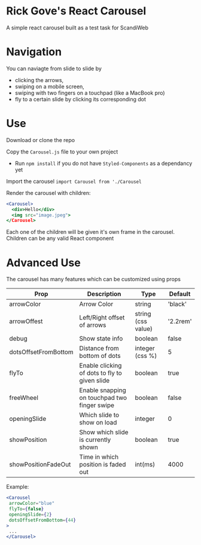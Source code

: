 # Rick Gove's React Carousel
 A simple react carousel built as a test task for ScandiWeb
 
# Navigation
 You can naviagte from slide to slide by 
 - clicking the arrows,
 - swiping on a mobile screen,
 - swiping with two fingers on a touchpad (like a MacBook pro)
 - fly to a certain slide by clicking its corresponding dot

# Use
 Download or clone the repo
 
 Copy the `Carousel.js` file to your own project
 
 * Run `npm install` if you do not have `Styled-Components` as a dependancy yet
 
 Import the carousel
 `import Carousel from './Carousel`
 
 Render the carousel with children:
 
 ```jsx
 <Carousel>
   <div>Hello</div>
   <img src="image.jpeg">
 </Carousel>
 ```
 Each one of the children will be given it's own frame in the carousel. 
 Children can be any valid React component
 
# Advanced Use
 The carousel has many features which can be customized using props
 
| Prop        | Description | Type | Default |
| ----------- | ----------- | -----|---------|
| arrowColor  | Arrow Color | string| 'black'|
| arrowOffest | Left/Right offset of arrows|string (css value)|'2.2rem'|
| debug|Show state info|boolean|false|
| dotsOffsetFromBottom| Distance from bottom of dots|integer (css %)|5|
|flyTo| Enable clicking of dots to fly to given slide|boolean|true|
|freeWheel| Enable snapping on touchpad two finger swipe |boolean|false|
|openingSlide|Which slide to show on load|integer|0|
|showPosition|Show which slide is currently shown|boolean|true|
|showPositionFadeOut|Time in which position is faded out|int(ms)|4000|;

Example:

```jsx
<Carousel
 arrowColor="blue"
 flyTo={false}
 openingSlide={2}
 dotsOffsetFromBottom={44}
>
 ...
</Carousel>
```
